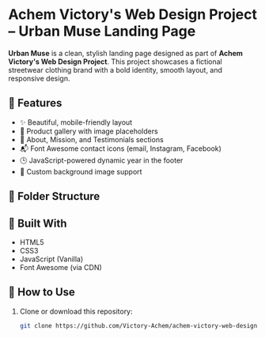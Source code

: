 # Achem Victory's Web Design Project – Urban Muse Landing Page

**Urban Muse** is a clean, stylish landing page designed as part of **Achem Victory's Web Design Project**. This project showcases a fictional streetwear clothing brand with a bold identity, smooth layout, and responsive design.

## 🌟 Features

- ✨ Beautiful, mobile-friendly layout
- 👕 Product gallery with image placeholders
- 📖 About, Mission, and Testimonials sections
- 📬 Font Awesome contact icons (email, Instagram, Facebook)
- 🕒 JavaScript-powered dynamic year in the footer
- 🎨 Custom background image support

## 📁 Folder Structure

## 🔧 Built With

- HTML5
- CSS3
- JavaScript (Vanilla)
- Font Awesome (via CDN)

## 🚀 How to Use

1. Clone or download this repository:
   ```bash
   git clone https://github.com/Victory-Achem/achem-victory-web-design.git
